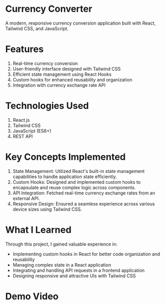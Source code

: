 # Currency Converter
A modern, responsive currency conversion application built with React, Tailwind CSS, and JavaScript.
# Features
1. Real-time currency conversion
2. User-friendly interface designed with Tailwind CSS
3. Efficient state management using React Hooks
4. Custom hooks for enhanced reusability and organization
5. Integration with currency exchange rate API

# Technologies Used

1. React.js
2. Tailwind CSS
3. JavaScript (ES6+)
4. REST API

# Key Concepts Implemented

1. State Management: Utilized React's built-in state management capabilities to handle application state efficiently.
2. Custom Hooks: Designed and implemented custom hooks to encapsulate and reuse complex logic across components.
3. API Integration: Fetched real-time currency exchange rates from an external API.
4. Responsive Design: Ensured a seamless experience across various device sizes using Tailwind CSS.
# What I Learned
Through this project, I gained valuable experience in:
- Implementing custom hooks in React for better code organization and reusability
- Managing complex state in a React application
- Integrating and handling API requests in a frontend application
- Designing responsive and attractive UIs with Tailwind CSS
# Demo Video
